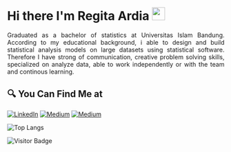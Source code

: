 # Hi there I'm Regita Ardia <img src="https://github.com/TheDudeThatCode/TheDudeThatCode/blob/master/Assets/Hi.gif" width="30px"> 

<p align="justify">
  Graduated as a bachelor of statistics at Universitas Islam Bandung. According to my educational background, i able to design and build statistical analysis models on large datasets using statistical software. Therefore I have strong of communication, creative problem solving skills, specialized on analyze data, able to work independently or with the team and continous learning.
</p>

## 🔍 You Can Find Me at

<p>
  <a href="https://www.linkedin.com/in/regitardia" target="_blank"><img alt="LinkedIn" src="https://img.shields.io/badge/linkedin-%230077B5.svg?&style=for-the-badge&logo=linkedin&logoColor=white" /></a>  
  <a href="https://medium.com/@regitardia" target="_blank"><img alt="Medium" src="https://img.shields.io/badge/medium-%2312100E.svg?&style=for-the-badge&logo=medium&logoColor=white" /></a>  
  <a href="https://www.kaggle.com/regitardia" target="_blank"><img alt="Medium" src="https://img.shields.io/badge/Kaggle-2C8EBB?&style=for-the-badge&logo=kaggle&logoColor=white" /></a>  

![Top Langs](https://github-readme-stats.vercel.app/api/top-langs/?username=regitardia&hide=TeX&layout=compact)

![Visitor Badge](https://visitor-badge.laobi.icu/badge?page_id=regitardia.regitardia)

